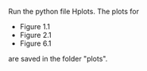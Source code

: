 Run the python file Hplots.
The plots for
- Figure 1.1
- Figure 2.1
- Figure 6.1

are saved in the folder "plots".